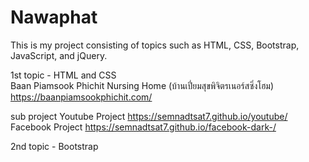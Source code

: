 # Nawaphat

This is my project consisting of topics such as HTML, CSS, Bootstrap, JavaScript, and jQuery.

1st topic - HTML and CSS
<br>
  Baan Piamsook Phichit Nursing Home (บ้านเปี่ยมสุขพิจิตรเนอร์สซิ่งโฮม) 
<br>
  https://baanpiamsookphichit.com/
  
   sub project
     Youtube Project 
      https://semnadtsat7.github.io/youtube/
     Facebook Project
      https://semnadtsat7.github.io/facebook-dark-/

2nd topic - Bootstrap

